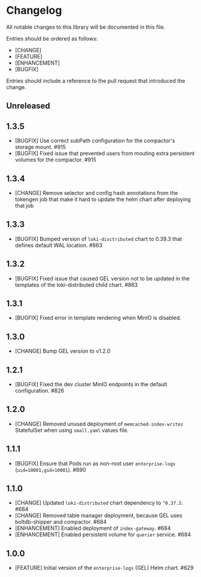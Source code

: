# Changelog

All notable changes to this library will be documented in this file.

Entries should be ordered as follows:

- [CHANGE]
- [FEATURE]
- [ENHANCEMENT]
- [BUGFIX]

Entries should include a reference to the pull request that introduced the change.

## Unreleased

## 1.3.5

- [BUGFIX] Use correct subPath configuration for the compactor's storage mount. #915
- [BUGFIX] Fixed issue that prevented users from mouting extra persistent volumes for the compactor. #915

## 1.3.4

- [CHANGE] Remove selector and config hash annotations from the tokengen job that make it hard to update the helm chart after deploying that job

## 1.3.3

- [BUGFIX] Bumped version of `loki-disctributed` chart to 0.39.3 that defines default WAL location. #863

## 1.3.2

- [BUGFIX] Fixed issue that caused GEL version not to be updated in the templates of the loki-distributed child chart. #863

## 1.3.1

- [BUGFIX] Fixed error in template rendering when MinIO is disabled.

## 1.3.0

- [CHANGE] Bump GEL version to v1.2.0

## 1.2.1

- [BUGFIX] Fixed the dev cluster MinIO endpoints in the default configuration. #826

## 1.2.0

- [CHANGE] Removed unused deployment of `memcached-index-writes` StatefulSet when using `small.yaml` values file.

## 1.1.1

- [BUGFIX] Ensure that Pods run as non-root user `enterprise-logs` (`uid=10001,gid=10001`). #690

## 1.1.0

* [CHANGE] Updated `loki-distributed` chart dependency to `^0.37.3`. #684
* [CHANGE] Removed table manager deployment, because GEL uses boltdb-shipper and compactor. #684
* [ENHANCEMENT] Enabled deployment of `index-gateway`. #684
* [ENHANCEMENT] Enabled persistent volume for `querier` service. #684

## 1.0.0

* [FEATURE] Initial version of the `enterprise-logs` (GEL) Helm chart. #629
